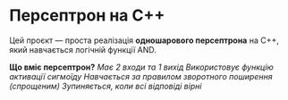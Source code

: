 # Персептрон на C++

Цей проєкт — проста реалізація **одношарового персептрона** на C++, який навчається логічній функції AND.

**Що вміє персептрон?**
*Має 2 входи та 1 вихід*
*Використовує функцію активації сигмоїду*
*Навчається за правилом зворотного поширення (спрощеним)*
*Зупиняється, коли всі відповіді вірні*


